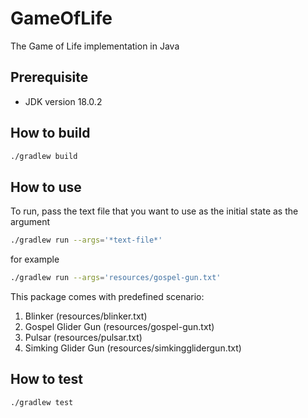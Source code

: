 # GameOfLife

The Game of Life implementation in Java

## Prerequisite

- JDK version 18.0.2

## How to build

```bash
./gradlew build
```

## How to use

To run, pass the text file that you want to use as the initial state as the argument

```bash
./gradlew run --args='*text-file*'
```

for example

```bash
./gradlew run --args='resources/gospel-gun.txt'
```

This package comes with predefined scenario:

1. Blinker (resources/blinker.txt)
2. Gospel Glider Gun (resources/gospel-gun.txt)
3. Pulsar (resources/pulsar.txt)
4. Simking Glider Gun (resources/simkingglidergun.txt)

## How to test

```bash
./gradlew test
``` 
